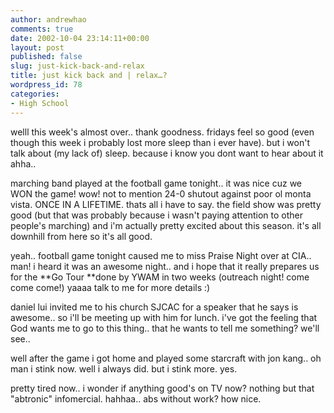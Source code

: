 ```yaml
---
author: andrewhao
comments: true
date: 2002-10-04 23:14:11+00:00
layout: post
published: false
slug: just-kick-back-and-relax
title: just kick back and | relax…?
wordpress_id: 78
categories:
- High School
---
```


welll this week's almost over.. thank goodness. fridays feel so good (even though this week i probably lost more sleep than i ever have). but i won't talk about (my lack of) sleep. because i know you dont want to hear about it ahha..

marching band played at the football game tonight.. it was nice cuz we WON the game! wow! not to mention 24-0 shutout against poor ol monta vista. ONCE IN A LIFETIME. thats all i have to say. the field show was pretty good (but that was probably because i wasn't paying attention to other people's marching) and i'm actually pretty excited about this season. it's all downhill from here so it's all good.

yeah.. football game tonight caused me to miss Praise Night over at CIA.. man! i heard it was an awesome night.. and i hope that it really prepares us for the **Go Tour **done by YWAM in two weeks (outreach night! come come come!) yaaaa talk to me for more details  :)

daniel lui invited me to his church SJCAC for a speaker that he says is awesome.. so i'll be meeting up with him for lunch. i've got the feeling that God wants me to go to this thing.. that he wants to tell me something? we'll see..

well after the game i got home and played some starcraft with jon kang.. oh man i stink now. well i always did. but i stink more. yes.

pretty tired now.. i wonder if anything good's on TV now? nothing but that "abtronic" infomercial. hahhaa.. abs without work? how nice.

